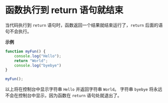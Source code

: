 # 函数执行到 return 语句就结束

当代码执行到 `return` 语句时，函数返回一个结果就结束运行了，`return` 后面的语句不会执行。

**示例**

```javascript
function myFun() {
    console.log("Hello");
    return "World";
    console.log("byebye")
}

myFun();
```

以上将在控制台中显示字符串 `Hello` 并返回字符串 `World`。 字符串 `byebye` 将永远不会在控制台中显示，因为函数在 `return`
语句处就退出了。